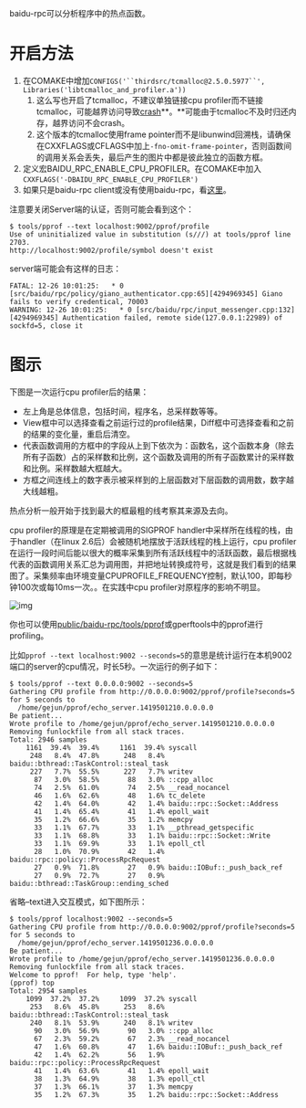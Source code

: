 baidu-rpc可以分析程序中的热点函数。

# 开启方法

1. 在COMAKE中增加`CONFIGS('``thirdsrc/tcmalloc@2.5.0.5977``', Libraries('libtcmalloc_and_profiler.a'))`
   1. 这么写也开启了tcmalloc，不建议单独链接cpu profiler而不链接tcmalloc，可能越界访问导致[crash](https://code.google.com/p/gperftools/source/browse/README#sl_svn1035d5c18f64d114ac790b92a96f3b3a1a301eb9_207)**。**可能由于tcmalloc不及时归还内存，越界访问不会crash。
   2. 这个版本的tcmalloc使用frame pointer而不是libunwind回溯栈，请确保在CXXFLAGS或CFLAGS中加上`-fno-omit-frame-pointer`，否则函数间的调用关系会丢失，最后产生的图片中都是彼此独立的函数方框。
2. 定义宏BAIDU_RPC_ENABLE_CPU_PROFILER。在COMAKE中加入`CXXFLAGS('-DBAIDU_RPC_ENABLE_CPU_PROFILER')`
3. 如果只是baidu-rpc client或没有使用baidu-rpc，看[这里](http://wiki.baidu.com/pages/viewpage.action?pageId=213843633)。 

 注意要关闭Server端的认证，否则可能会看到这个：

```
$ tools/pprof --text localhost:9002/pprof/profile
Use of uninitialized value in substitution (s///) at tools/pprof line 2703.
http://localhost:9002/profile/symbol doesn't exist
```

server端可能会有这样的日志：

```
FATAL: 12-26 10:01:25:   * 0 [src/baidu/rpc/policy/giano_authenticator.cpp:65][4294969345] Giano fails to verify credentical, 70003
WARNING: 12-26 10:01:25:   * 0 [src/baidu/rpc/input_messenger.cpp:132][4294969345] Authentication failed, remote side(127.0.0.1:22989) of sockfd=5, close it
```

# 图示

下图是一次运行cpu profiler后的结果：

- 左上角是总体信息，包括时间，程序名，总采样数等等。
- View框中可以选择查看之前运行过的profile结果，Diff框中可选择查看和之前的结果的变化量，重启后清空。
- 代表函数调用的方框中的字段从上到下依次为：函数名，这个函数本身（除去所有子函数）占的采样数和比例，这个函数及调用的所有子函数累计的采样数和比例。采样数越大框越大。
- 方框之间连线上的数字表示被采样到的上层函数对下层函数的调用数，数字越大线越粗。

热点分析一般开始于找到最大的框最粗的线考察其来源及去向。

cpu profiler的原理是在定期被调用的SIGPROF handler中采样所在线程的栈，由于handler（在linux 2.6后）会被随机地摆放于活跃线程的栈上运行，cpu profiler在运行一段时间后能以很大的概率采集到所有活跃线程中的活跃函数，最后根据栈代表的函数调用关系汇总为调用图，并把地址转换成符号，这就是我们看到的结果图了。采集频率由环境变量CPUPROFILE_FREQUENCY控制，默认100，即每秒钟100次或每10ms一次。。在实践中cpu profiler对原程序的影响不明显。

![img](http://wiki.baidu.com/download/attachments/165876310/image2016-1-19%2023%3A28%3A21.png?version=1&modificationDate=1453217323000&api=v2)

你也可以使用[public/baidu-rpc/tools/pprof](https://svn.baidu.com/public/trunk/baidu-rpc/tools/pprof)或gperftools中的pprof进行profiling。

比如`pprof --text localhost:9002 --seconds=5`的意思是统计运行在本机9002端口的server的cpu情况，时长5秒。一次运行的例子如下：

```
$ tools/pprof --text 0.0.0.0:9002 --seconds=5
Gathering CPU profile from http://0.0.0.0:9002/pprof/profile?seconds=5 for 5 seconds to
  /home/gejun/pprof/echo_server.1419501210.0.0.0.0
Be patient...
Wrote profile to /home/gejun/pprof/echo_server.1419501210.0.0.0.0
Removing funlockfile from all stack traces.
Total: 2946 samples
    1161  39.4%  39.4%     1161  39.4% syscall
     248   8.4%  47.8%      248   8.4% baidu::bthread::TaskControl::steal_task
     227   7.7%  55.5%      227   7.7% writev
      87   3.0%  58.5%       88   3.0% ::cpp_alloc
      74   2.5%  61.0%       74   2.5% __read_nocancel
      46   1.6%  62.6%       48   1.6% tc_delete
      42   1.4%  64.0%       42   1.4% baidu::rpc::Socket::Address
      41   1.4%  65.4%       41   1.4% epoll_wait
      35   1.2%  66.6%       35   1.2% memcpy
      33   1.1%  67.7%       33   1.1% __pthread_getspecific
      33   1.1%  68.8%       33   1.1% baidu::rpc::Socket::Write
      33   1.1%  69.9%       33   1.1% epoll_ctl
      28   1.0%  70.9%       42   1.4% baidu::rpc::policy::ProcessRpcRequest
      27   0.9%  71.8%       27   0.9% baidu::IOBuf::_push_back_ref
      27   0.9%  72.7%       27   0.9% baidu::bthread::TaskGroup::ending_sched
```

省略–text进入交互模式，如下图所示：

```
$ tools/pprof localhost:9002 --seconds=5       
Gathering CPU profile from http://0.0.0.0:9002/pprof/profile?seconds=5 for 5 seconds to
  /home/gejun/pprof/echo_server.1419501236.0.0.0.0
Be patient...
Wrote profile to /home/gejun/pprof/echo_server.1419501236.0.0.0.0
Removing funlockfile from all stack traces.
Welcome to pprof!  For help, type 'help'.
(pprof) top
Total: 2954 samples
    1099  37.2%  37.2%     1099  37.2% syscall
     253   8.6%  45.8%      253   8.6% baidu::bthread::TaskControl::steal_task
     240   8.1%  53.9%      240   8.1% writev
      90   3.0%  56.9%       90   3.0% ::cpp_alloc
      67   2.3%  59.2%       67   2.3% __read_nocancel
      47   1.6%  60.8%       47   1.6% baidu::IOBuf::_push_back_ref
      42   1.4%  62.2%       56   1.9% baidu::rpc::policy::ProcessRpcRequest
      41   1.4%  63.6%       41   1.4% epoll_wait
      38   1.3%  64.9%       38   1.3% epoll_ctl
      37   1.3%  66.1%       37   1.3% memcpy
      35   1.2%  67.3%       35   1.2% baidu::rpc::Socket::Address
```